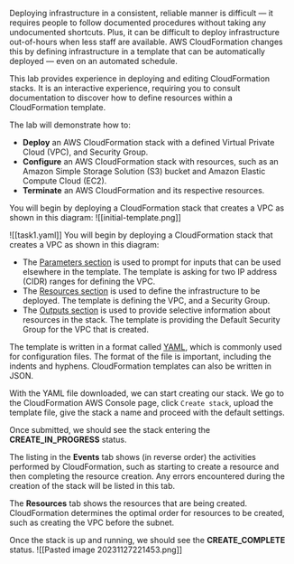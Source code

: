 Deploying infrastructure in a consistent, reliable manner is difficult — it requires people to follow documented procedures without taking any undocumented shortcuts. Plus, it can be difficult to deploy infrastructure out-of-hours when less staff are available. AWS CloudFormation changes this by defining infrastructure in a template that can be automatically deployed — even on an automated schedule.

This lab provides experience in deploying and editing CloudFormation stacks. It is an interactive experience, requiring you to consult documentation to discover how to define resources within a CloudFormation template.

The lab will demonstrate how to:
- **Deploy** an AWS CloudFormation stack with a defined Virtual Private Cloud (VPC), and Security Group.
- **Configure** an AWS CloudFormation stack with resources, such as an Amazon Simple Storage Solution (S3) bucket and Amazon Elastic Compute Cloud (EC2).
- **Terminate** an AWS CloudFormation and its respective resources.

You will begin by deploying a CloudFormation stack that creates a VPC as shown in this diagram:
![[initial-template.png]]


![[task1.yaml]]
You will begin by deploying a CloudFormation stack that creates a VPC as shown in this diagram:
- The [Parameters section](https://docs.aws.amazon.com/AWSCloudFormation/latest/UserGuide/parameters-section-structure.html) is used to prompt for inputs that can be used elsewhere in the template. The template is asking for two IP address (CIDR) ranges for defining the VPC.
- The [Resources section](https://docs.aws.amazon.com/AWSCloudFormation/latest/UserGuide/resources-section-structure.html) is used to define the infrastructure to be deployed. The template is defining the VPC, and a Security Group.
- The [Outputs section](https://docs.aws.amazon.com/AWSCloudFormation/latest/UserGuide/outputs-section-structure.html) is used to provide selective information about resources in the stack. The template is providing the Default Security Group for the VPC that is created.

The template is written in a format called [YAML](https://en.wikipedia.org/wiki/YAML), which is commonly used for configuration files. The format of the file is important, including the indents and hyphens. CloudFormation templates can also be written in JSON.

With the YAML file downloaded, we can start creating our stack.
We go to the CloudFormation AWS Console page, click `Create stack`, upload the template file, give the stack a name and proceed with the default settings.

Once submitted, we should see the stack entering the __CREATE_IN_PROGRESS__ status.

The listing in the **Events** tab shows (in reverse order) the activities performed by CloudFormation, such as starting to create a resource and then completing the resource creation. Any errors encountered during the creation of the stack will be listed in this tab.

The **Resources** tab shows the resources that are being created. CloudFormation determines the optimal order for resources to be created, such as creating the VPC before the subnet.

Once the stack is up and running, we should see the __CREATE_COMPLETE__ status.
![[Pasted image 20231127221453.png]]

